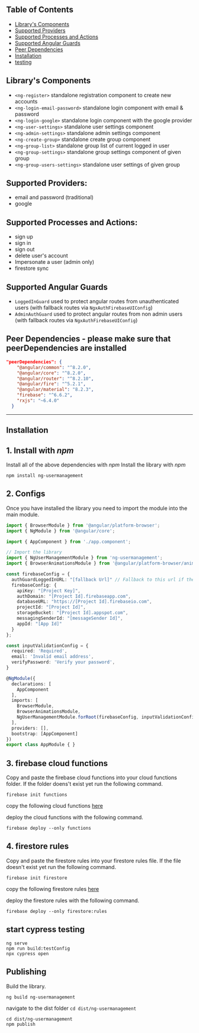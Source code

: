 ## Table of Contents
- [Library's Components](#components)
- [Supported Providers](#supported-providers)
- [Supported Processes and Actions](#supported-procress-and-actions)
- [Supported Angular Guards](#supported-angular-guards)
- [Peer Dependencies](#peer-dependencies)
- [Installation](#installation)
- [testing](#testing)

<a name="components"/>

## Library's Components
- `<ng-register>` standalone registration component to create new accounts
- `<ng-login-email-password>` standalone login component with email & password
- `<ng-login-google>` standalone login component with the google provider
- `<ng-user-settings>` standalone user settings component
- `<ng-admin-settings>` standalone admin settings component
- `<ng-create-group>` standalone create group component
- `<ng-group-list>` standalone group list of current logged in user
- `<ng-group-settings>` standalone group settings component of given group
- `<ng-group-users-settings>` standalone user settings of given group

<a name="supported-providers"/>

## Supported Providers:
- email and password (traditional)
- google

<a name="supported-procress-and-actions"/>

## Supported Processes and Actions:
- sign up
- sign in
- sign out
- delete user's account
- Impersonate a user (admin only)
- firestore sync

<a name="supported-angular-guards"/>

## Supported Angular Guards
- `LoggedInGuard` used to protect angular routes from unauthenticated users (with fallback routes via `NgxAuthFirebaseUIConfig`)
- `AdminAuthGuard` used to protect angular routes from non admin users (with fallback routes via `NgxAuthFirebaseUIConfig`)

<a name="peer-dependencies"/>

## Peer Dependencies - please make sure that peerDependencies are installed

```json
"peerDependencies": {
    "@angular/common": "^8.2.0",
    "@angular/core": "^8.2.0",
    "@angular/router": "^8.2.10",
    "@angular/fire": "^5.2.1",
    "@angular/material": "8.2.3",
    "firebase": "^6.6.2",
    "rxjs": "~6.4.0"
  }
```
----

<a name="installation"/>

## Installation
## 1. Install with *npm*
Install all of the above dependencies with *npm*
Install the library with *npm*
```shell
npm install ng-usermanagement
```

## 2. Configs
Once you have installed the library you need to import the module into the main module.
```typescript
import { BrowserModule } from '@angular/platform-browser';
import { NgModule } from '@angular/core';

import { AppComponent } from './app.component';

// Import the library
import { NgUserManagementModule } from 'ng-usermanagement';
import { BrowserAnimationsModule } from '@angular/platform-browser/animations';

const firebaseConfig = {
  authGuardLoggedInURL: "[fallback Url]" // Fallback to this url if the user isn't logged in
  firebaseConfig: {
    apiKey: "[Project Key]",
    authDomain: "[Project Id].firebaseapp.com",
    databaseURL: "https://[Project Id].firebaseio.com",
    projectId: "[Project Id]",
    storageBucket: "[Project Id].appspot.com",
    messagingSenderId: "[messageSender Id]",
    appId: "[App Id]"
  }
};

const inputValidationConfig = {
  required: 'Required',
  email: 'Invalid email address',
  verifyPassword: 'Verify your password',
}

@NgModule({
  declarations: [
    AppComponent
  ],
  imports: [
    BrowserModule,
    BrowserAnimationsModule,
    NgUserManagementModule.forRoot(firebaseConfig, inputValidationConfig),
  ],
  providers: [],
  bootstrap: [AppComponent]
})
export class AppModule { }
```
## 3. firebase cloud functions
Copy and paste the firebase cloud functions into your cloud functions folder.
If the folder doens't exist yet run the following command.
```shell
firebase init functions
```
copy the following cloud functions [here](functions/src)

deploy the cloud functions with the following command.
```shell
firebase deploy --only functions
```

## 4. firestore rules
Copy and paste the firestore rules into your firestore rules file.
If the file doesn't exist yet run the following command.
```shell
firebase init firestore
```
copy the following firestore rules [here](firestore.rules)

deploy the firestore rules with the following command.
```shell
firebase deploy --only firestore:rules
```
<a name="testing"/>

## start cypress testing
```shell
ng serve
npm run build:testConfig
npx cypress open
```

## Publishing

Build the library.
```shell
ng build ng-usermanagement
```

navigate to the dist folder `cd dist/ng-usermanagement`
```shell
cd dist/ng-usermanagement
npm publish
```